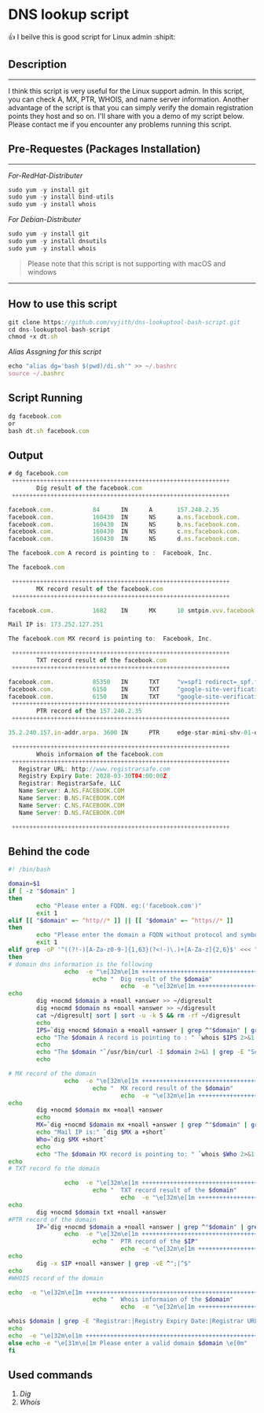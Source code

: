 # DNS lookup script
:+1: I beilve this is good script for Linux admin  :shipit:


## **Description**
-------------------------------------------------- 

I think this script is very useful for the Linux support admin. In this script, you can check A, MX, PTR, WHOIS, and name server information. Another advantage of the script is that you can simply verify the domain registration points they host and so on. I'll share with you a demo of my script below. Please contact me if you encounter any problems running this script.

## Pre-Requestes (Packages Installation)
-------------------------------------------------- 
_For-RedHat-Distributer_

``` javascript 
sudo yum -y install git 
sudo yum -y install bind-utils
sudo yum -y install whois
```
 _For Debian-Distributer_
 
 ``` javascript 
sudo yum -y install git 
sudo yum -y install dnsutils
sudo yum -y install whois
```

>Please note that this script is not supporting with macOS and windows

-------------------------------------------------- 


## How to use this script

``` javascript 
git clone https://github.com/vyjith/dns-lookuptool-bash-script.git
cd dns-lookuptool-bash-script
chmod +x dt.sh
```
_Alias Assgning for this script_
``` javascript 
echo "alias dg='bash $(pwd)/di.sh'" >> ~/.bashrc
source ~/.bashrc
```

## Script Running
``` javascript 
dg facebook.com
or 
bash dt.sh facebook.com
``` 

## Output

``` javascript 
# dg facebook.com
 ++++++++++++++++++++++++++++++++++++++++++++++++++++++++++++++
        Dig result of the facebook.com
 ++++++++++++++++++++++++++++++++++++++++++++++++++++++++++++++

facebook.com.           84      IN      A       157.240.2.35
facebook.com.           160430  IN      NS      a.ns.facebook.com.
facebook.com.           160430  IN      NS      b.ns.facebook.com.
facebook.com.           160430  IN      NS      c.ns.facebook.com.
facebook.com.           160430  IN      NS      d.ns.facebook.com.

The facebook.com A record is pointing to :  Facebook, Inc.

The facebook.com

 ++++++++++++++++++++++++++++++++++++++++++++++++++++++++++++++
        MX record result of the facebook.com
 ++++++++++++++++++++++++++++++++++++++++++++++++++++++++++++++

facebook.com.           1682    IN      MX      10 smtpin.vvv.facebook.com.

Mail IP is: 173.252.127.251

The facebook.com MX record is pointing to:  Facebook, Inc.

 ++++++++++++++++++++++++++++++++++++++++++++++++++++++++++++++
        TXT record result of the facebook.com
 ++++++++++++++++++++++++++++++++++++++++++++++++++++++++++++++

facebook.com.           85350   IN      TXT     "v=spf1 redirect=_spf.facebook.com"
facebook.com.           6150    IN      TXT     "google-site-verification=A2WZWCNQHrGV_TWwKh6KHY90tY0SHZo_RnyMJoDaG0s"
facebook.com.           6150    IN      TXT     "google-site-verification=wdH5DTJTc9AYNwVunSVFeK0hYDGUIEOGb-RReU6pJlY"
 ++++++++++++++++++++++++++++++++++++++++++++++++++++++++++++++
        PTR record of the 157.240.2.35
 ++++++++++++++++++++++++++++++++++++++++++++++++++++++++++++++

35.2.240.157.in-addr.arpa. 3600 IN      PTR     edge-star-mini-shv-01-ort2.facebook.com.

 ++++++++++++++++++++++++++++++++++++++++++++++++++++++++++++++
        Whois informaion of the facebook.com
 ++++++++++++++++++++++++++++++++++++++++++++++++++++++++++++++
   Registrar URL: http://www.registrarsafe.com
   Registry Expiry Date: 2028-03-30T04:00:00Z
   Registrar: RegistrarSafe, LLC
   Name Server: A.NS.FACEBOOK.COM
   Name Server: B.NS.FACEBOOK.COM
   Name Server: C.NS.FACEBOOK.COM
   Name Server: D.NS.FACEBOOK.COM

 ++++++++++++++++++++++++++++++++++++++++++++++++++++++++++++++
```
## Behind the code
```sh
#! /bin/bash

domain=$1
if [ -z "$domain" ]
then
        echo "Please enter a FQDN. eg:('facebook.com')"
        exit 1
elif [[ "$domain" =~ ^http//* ]] || [[ "$domain" =~ ^https//* ]]
then
        echo "Please enter the domain a FQDN without protocol and symbol. eg:('facebook.com')"
        exit 1
elif grep -oP '^((?!-)[A-Za-z0-9-]{1,63}(?<!-)\.)+[A-Za-z]{2,6}$' <<< "$domain" >/dev/null 2>&1;
then
# domain dns information is the following
                echo  -e "\e[32m\e[1m ++++++++++++++++++++++++++++++++++++++++++++++++++++++++++++++\e[0m"
                        echo "  Dig result of the $domain"
                                echo  -e "\e[32m\e[1m ++++++++++++++++++++++++++++++++++++++++++++++++++++++++++++++\e[0m"
echo
        dig +nocmd $domain a +noall +answer >> ~/digresult
        dig +nocmd $domain ns +noall +answer >> ~/digresult
        cat ~/digresult| sort | sort -u -k 5 && rm -rf ~/digresult
        echo
        IPS=`dig +nocmd $domain a +noall +answer | grep ^"$domain" | grep A | awk {'print $5'} | head -n1`
        echo "The $domain A record is pointing to : " `whois $IPS 2>&1 | grep -i "OrgName" | cut -d ":" -f2`
        echo
        echo "The $domain "`/usr/bin/curl -I $domain 2>&1 | grep -E "Server:"`
        echo

# MX record of the domain
                echo  -e "\e[32m\e[1m ++++++++++++++++++++++++++++++++++++++++++++++++++++++++++++++\e[0m"
                        echo "  MX record result of the $domain"
                                echo  -e "\e[32m\e[1m ++++++++++++++++++++++++++++++++++++++++++++++++++++++++++++++\e[0m"
echo
        dig +nocmd $domain mx +noall +answer
        echo
        MX=`dig +nocmd $domain mx +noall +answer | grep ^"$domain" | grep MX | awk {'print $6'} | rev | cut -c2- | rev | head -n1`
        echo "Mail IP is:" `dig $MX a +short`
        Who=`dig $MX +short`
        echo
        echo "The $domain MX record is pointing to: " `whois $Who 2>&1 | grep -i "OrgName" | cut -d ":" -f2`
echo
# TXT record fo the domain

                echo  -e "\e[32m\e[1m ++++++++++++++++++++++++++++++++++++++++++++++++++++++++++++++\e[0m"
                        echo "  TXT record result of the $domain"
                                echo  -e "\e[32m\e[1m ++++++++++++++++++++++++++++++++++++++++++++++++++++++++++++++\e[0m"
echo
        dig +nocmd $domain txt +noall +answer
#PTR record of the domain
        IP=`dig +nocmd $domain a +noall +answer | grep ^"$domain" | grep A | awk {'print $5'} | head -n1`
                echo  -e "\e[32m\e[1m ++++++++++++++++++++++++++++++++++++++++++++++++++++++++++++++\e[0m"
                        echo "  PTR record of the $IP"
                                echo  -e "\e[32m\e[1m ++++++++++++++++++++++++++++++++++++++++++++++++++++++++++++++\e[0m"
echo
        dig -x $IP +noall +answer | grep -vE ^";|^$"
echo
#WHOIS record of the domain

echo  -e "\e[32m\e[1m ++++++++++++++++++++++++++++++++++++++++++++++++++++++++++++++\e[0m"
                        echo "  Whois informaion of the $domain"
                                echo  -e "\e[32m\e[1m ++++++++++++++++++++++++++++++++++++++++++++++++++++++++++++++\e[0m"

whois $domain | grep -E "Registrar:|Registry Expiry Date:|Registrar URL:|Name Server:|Expiration Date:|URL:"
echo
echo  -e "\e[32m\e[1m ++++++++++++++++++++++++++++++++++++++++++++++++++++++++++++++\e[0m"
else echo -e "\e[31m\e[1m Please enter a valid domain $domain \e[0m"
fi
```

## Used commands

1. _Dig_
2. _Whois_
